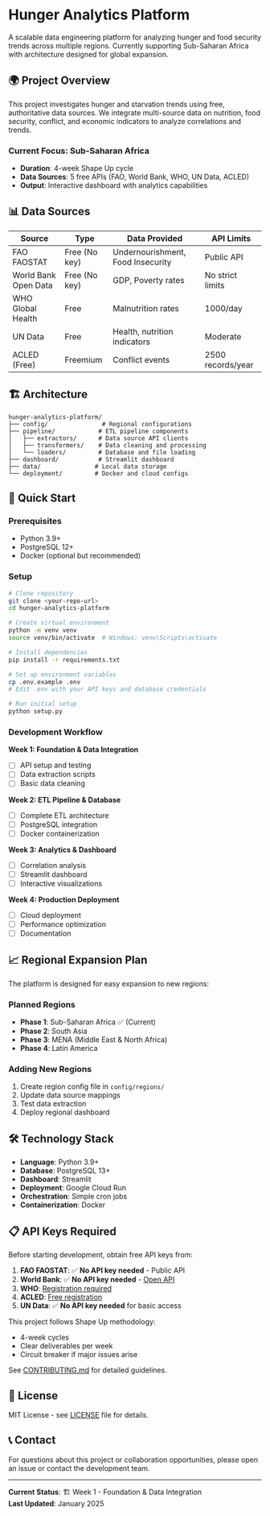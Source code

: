 # Hunger Analytics Platform

A scalable data engineering platform for analyzing hunger and food security trends across multiple regions. Currently supporting Sub-Saharan Africa with architecture designed for global expansion.

## 🌍 Project Overview

This project investigates hunger and starvation trends using free, authoritative data sources. We integrate multi-source data on nutrition, food security, conflict, and economic indicators to analyze correlations and trends.

### Current Focus: Sub-Saharan Africa
- **Duration**: 4-week Shape Up cycle
- **Data Sources**: 5 free APIs (FAO, World Bank, WHO, UN Data, ACLED)
- **Output**: Interactive dashboard with analytics capabilities

## 📊 Data Sources

| Source | Type | Data Provided | API Limits |
|--------|------|---------------|------------|
| FAO FAOSTAT | Free (No key) | Undernourishment, Food Insecurity | Public API |
| World Bank Open Data | Free (No key) | GDP, Poverty rates | No strict limits |
| WHO Global Health | Free | Malnutrition rates | 1000/day |
| UN Data | Free | Health, nutrition indicators | Moderate |
| ACLED (Free) | Freemium | Conflict events | 2500 records/year |

## 🏗️ Architecture

```
hunger-analytics-platform/
├── config/               # Regional configurations
├── pipeline/            # ETL pipeline components
│   ├── extractors/      # Data source API clients
│   ├── transformers/    # Data cleaning and processing
│   └── loaders/         # Database and file loading
├── dashboard/           # Streamlit dashboard
├── data/               # Local data storage
└── deployment/         # Docker and cloud configs
```

## 🚀 Quick Start

### Prerequisites
- Python 3.9+
- PostgreSQL 12+
- Docker (optional but recommended)

### Setup
```bash
# Clone repository
git clone <your-repo-url>
cd hunger-analytics-platform

# Create virtual environment
python -m venv venv
source venv/bin/activate  # Windows: venv\Scripts\activate

# Install dependencies
pip install -r requirements.txt

# Set up environment variables
cp .env.example .env
# Edit .env with your API keys and database credentials

# Run initial setup
python setup.py
```

### Development Workflow

**Week 1: Foundation & Data Integration**
- [ ] API setup and testing
- [ ] Data extraction scripts
- [ ] Basic data cleaning

**Week 2: ETL Pipeline & Database**
- [ ] Complete ETL architecture
- [ ] PostgreSQL integration
- [ ] Docker containerization

**Week 3: Analytics & Dashboard**
- [ ] Correlation analysis
- [ ] Streamlit dashboard
- [ ] Interactive visualizations

**Week 4: Production Deployment**
- [ ] Cloud deployment
- [ ] Performance optimization
- [ ] Documentation

## 📈 Regional Expansion Plan

The platform is designed for easy expansion to new regions:

### Planned Regions
- **Phase 1**: Sub-Saharan Africa ✅ (Current)
- **Phase 2**: South Asia
- **Phase 3**: MENA (Middle East & North Africa)
- **Phase 4**: Latin America

### Adding New Regions
1. Create region config file in `config/regions/`
2. Update data source mappings
3. Test data extraction
4. Deploy regional dashboard

## 🛠️ Technology Stack

- **Language**: Python 3.9+
- **Database**: PostgreSQL 13+
- **Dashboard**: Streamlit
- **Deployment**: Google Cloud Run
- **Orchestration**: Simple cron jobs
- **Containerization**: Docker

## 📋 API Keys Required

Before starting development, obtain free API keys from:

1. **FAO FAOSTAT**: ✅ **No API key needed** - Public API
2. **World Bank**: ✅ **No API key needed** - [Open API](https://datahelpdesk.worldbank.org/knowledgebase/articles/889392)
3. **WHO**: [Registration required](https://www.who.int/data/gho)
4. **ACLED**: [Free registration](https://acleddata.com/curated-data-files/)
5. **UN Data**: ✅ **No API key needed** for basic access

This project follows Shape Up methodology:
- 4-week cycles
- Clear deliverables per week
- Circuit breaker if major issues arise

See [CONTRIBUTING.md](CONTRIBUTING.md) for detailed guidelines.

## 📄 License

MIT License - see [LICENSE](LICENSE) file for details.

## 📞 Contact

For questions about this project or collaboration opportunities, please open an issue or contact the development team.

---

**Current Status**: 🏗️ Week 1 - Foundation & Data Integration  
**Last Updated**: January 2025